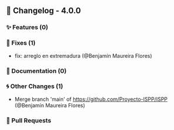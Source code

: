 ## 🚀 Changelog - 4.0.0

### ✨ Features (0)

### 🐛 Fixes (1)
- fix: arreglo en extremadura (@Benjamín Maureira Flores)
### 📖 Documentation (0)

### 🌀 Other Changes (1)
- Merge branch 'main' of https://github.com/Proyecto-ISPP/ISPP (@Benjamín Maureira Flores)
### 🔗 Pull Requests
